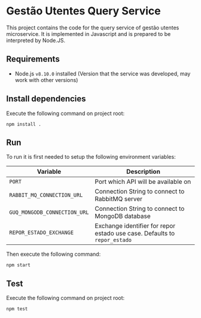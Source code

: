 # Gestão Utentes Query Service

This project contains the code for the query service of gestão utentes microservice. It is implemented in Javascript and is prepared to be interpreted by Node.JS.

## Requirements

- Node.js `v8.10.0` installed (Version that the service was developed, may work with other versions)

## Install dependencies

Execute the following command on project root:

```
npm install .
```

## Run

To run it is first needed to setup the following environment variables:

|Variable|Description|
|--------|-----------|
|`PORT`|Port which API will be available on|
|`RABBIT_MQ_CONNECTION_URL`|Connection String to connect to RabbitMQ server|
|`GUQ_MONGODB_CONNECTION_URL`|Connection String to connect to MongoDB database|
|`REPOR_ESTADO_EXCHANGE`|Exchange identifier for repor estado use case. Defaults to `repor_estado`|

Then execute the following command:

```
npm start
```

## Test

Execute the following command on project root:

```
npm test
```